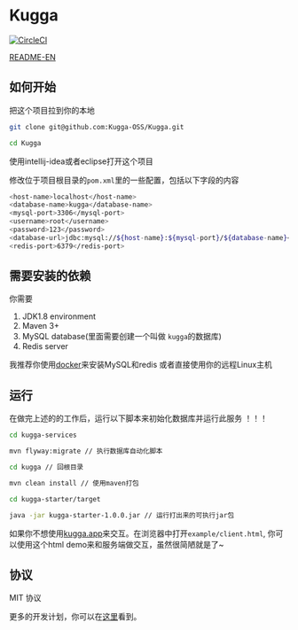 # Kugga

[![CircleCI](https://circleci.com/gh/Kugga-OSS/Kugga/tree/dev.svg?style=svg)](https://circleci.com/gh/Kugga-OSS/Kugga/tree/dev)

[README-EN](README.md)

## 如何开始
把这个项目拉到你的本地
```bash
git clone git@github.com:Kugga-OSS/Kugga.git

cd Kugga
```
使用intellij-idea或者eclipse打开这个项目

修改位于项目根目录的```pom.xml```里的一些配置，包括以下字段的内容
```bash
<host-name>localhost</host-name>
<database-name>kugga</database-name>
<mysql-port>3306</mysql-port>
<username>root</username>
<password>123</password>
<database-url>jdbc:mysql://${host-name}:${mysql-port}/${database-name}</database-url>
<redis-port>6379</redis-port>
```

## 需要安装的依赖
你需要
1. JDK1.8 environment 
2. Maven 3+
3. MySQL database(里面需要创建一个叫做 ```kugga```的数据库)
4. Redis server

我推荐你使用[docker](https://www.docker.com)来安装MySQL和redis 或者直接使用你的远程Linux主机

## 运行
在做完上述的的工作后，运行以下脚本来初始化数据库并运行此服务 ！！！
```bash
cd kugga-services

mvn flyway:migrate // 执行数据库自动化脚本

cd kugga // 回根目录

mvn clean install // 使用maven打包

cd kugga-starter/target

java -jar kugga-starter-1.0.0.jar // 运行打出来的可执行jar包
```
如果你不想使用[kugga.app](https://github.com/Kugga-OSS/Kugga.App)来交互。在浏览器中打开```example/client.html```, 你可以使用这个html demo来和服务端做交互，虽然很简陋就是了~

## 协议
MIT 协议

更多的开发计划，你可以在[这里](https://github.com/Kugga-OSS/Prepare-Kugga)看到。